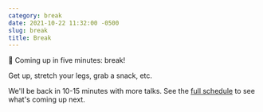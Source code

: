 ```yaml
---
category: break
date: 2021-10-22 11:32:00 -0500
slug: break
title: Break
---
```


🚶 Coming up in five minutes: break!



Get up, stretch your legs, grab a snack, etc.

 We'll be back in 10-15 minutes with more talks. See the [full schedule](https://2021.djangocon.us/talks/) to see what's coming up next.